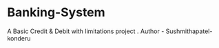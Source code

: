 # Banking-System
A Basic Credit & Debit with limitations project . 
Author - Sushmithapatel-konderu
